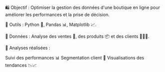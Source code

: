 🛍️ Objectif : Optimiser la gestion des données d'une boutique en ligne pour améliorer les performances et la prise de décision.

🔧 Outils : Python 🐍, Pandas 📊, Matplotlib 📈.

📂 Données : Analyse des ventes 🛒, des produits 📦 et des clients 🧑‍🤝‍🧑.

🧮 Analyses réalisées :

Suivi des performances 📊
Segmentation client 👥
Visualisations des tendances 📉📈





